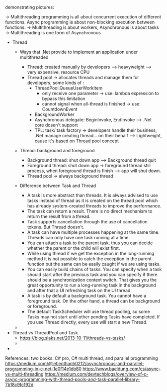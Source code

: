 demonstrating pictures:



-> Multithreading programming is all about concurrent execution of different functions. Async programming is about non-blocking execution between functions.
-> Multithreading is about workers, Asynchronous is about tasks
-> Multithreading is one form of Asynchronous


- Thread
	- Ways that .Net provide to implement an application under multithreaded
		- Thread: created manually by developers --> heavyweight --> very expensive, resource CPU
		- Thread pool ->  allocates threads and manage them for developers, some kinds of :
			- ThreadPool.QueueUserWorkItem
				- only receive one parameter -> use: lambda expression to bypass this limitation
				- cannot signal when all-thread is finished -> use: CountdownEvent 
			- BackgroundWorker
			- Asynchronous delegate: BeginInvoke, EndInvoke --> .Net core dosen't support 
			- TPL: task/ task factory -> developers handle their business, .Net manage creating thread... on their behalf  --> Lightweight, cause it's based on Thread pool concept

	- Thread: background and foreground
		- Background thread: shut down app --> Background thread quit
		- Foreground thread: shut down app -> foreground thread still process, when foreground thread is finish --> app will shut down.
		- Thread pool -> always background thread

	- Difference between Task and Thread
		- A task is more abstract than threads. It is always advised to use tasks instead of thread as it is created on the thread pool which has already system-created threads to improve the performance.
		- The task can return a result. There is no direct mechanism to return the result from a thread.
		- Task supports cancellation through the use of cancellation tokens. But Thread doesn't.
		- A task can have multiple processes happening at the same time. Threads can only have one task running at a time.
		- You can attach a task to the parent task, thus you can decide whether the parent or the child will exist first.
		- While using thread if we get the exception in the long-running method it is not possible to catch the exception in the parent function but the same can be easily caught if we are using tasks.
		- You can easily build chains of tasks. You can specify when a task should start after the previous task and you can specify if there should be a synchronization context switch. That gives you the great opportunity to run a long-running task in the background and after that a UI refreshing task on the UI thread.
		- A task is by default a background task. You cannot have a foreground task. On the other hand, a thread can be background or foreground.
		- The default TaskScheduler will use thread pooling, so some Tasks may not start until other pending Tasks have completed. If you use Thread directly, every use will start a new Thread.
	- 
- Thread vs ThreadPool and Task
	- https://blog.slaks.net/2013-10-11/threads-vs-tasks/
	- 
- 


References: two books: C# pro, C# multi thread, and parallel programming
https://medium.com/@letienthanh0212/asynchronous-and-parallel-programming-in-c-net-1e0f14e1db80
https://www.baeldung.com/cs/async-vs-multi-threading
https://medium.com/devtechblogs/overview-of-c-async-programming-with-thread-pools-and-task-parallel-library-7b18c9fc192d